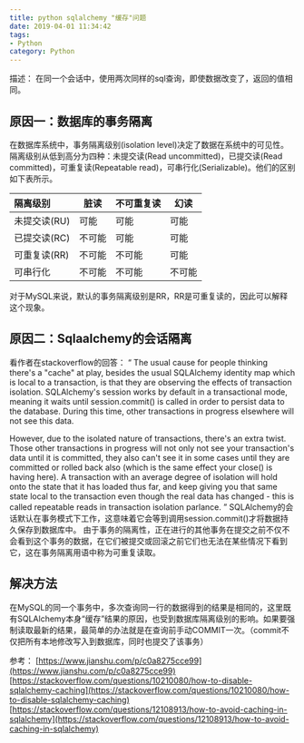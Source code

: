 ```yaml
---
title: python sqlalchemy "缓存"问题
date: 2019-04-01 11:34:42
tags:
- Python
category: Python
---
```

描述：
    在同一个会话中，使用两次同样的sql查询，即使数据改变了，返回的值相同。

## 原因一：数据库的事务隔离
在数据库系统中，事务隔离级别(isolation level)决定了数据在系统中的可见性。隔离级别从低到高分为四种：未提交读(Read uncommitted)，已提交读(Read committed)，可重复读(Repeatable read)，可串行化(Serializable)。他们的区别如下表所示。

| 隔离级别   | 脏读 | 不可重复读 | 幻读 |
| :-------- | --- | -------- | ------|
|未提交读(RU)| 可能 |	可能	 |可能 |
|已提交读(RC)| 不可能|	可能	 |可能  |
|可重复读(RR)| 不可能|	不可能	 |可能  |
|可串行化	 | 不可能|	不可能	 |不可能 |

对于MySQL来说，默认的事务隔离级别是RR，RR是可重复读的，因此可以解释这个现象。

## 原因二：Sqlaalchemy的会话隔离
看作者在stackoverflow的回答：
“
The usual cause for people thinking there's a "cache" at play, besides the usual SQLAlchemy identity map which is local to a transaction, is that they are observing the effects of transaction isolation. SQLAlchemy's session works by default in a transactional mode, meaning it waits until session.commit() is called in order to persist data to the database. During this time, other transactions in progress elsewhere will not see this data.

However, due to the isolated nature of transactions, there's an extra twist. Those other transactions in progress will not only not see your transaction's data until it is committed, they also can't see it in some cases until they are committed or rolled back also (which is the same effect your close() is having here). A transaction with an average degree of isolation will hold onto the state that it has loaded thus far, and keep giving you that same state local to the transaction even though the real data has changed - this is called repeatable reads in transaction isolation parlance.
”
SQLAlchemy的会话默认在事务模式下工作，这意味着它会等到调用session.commit()才将数据持久保存到数据库中。
由于事务的隔离性，正在进行的其他事务在提交之前不仅不会看到这个事务的数据，在它们被提交或回滚之前它们也无法在某些情况下看到它，这在事务隔离用语中称为可重复读取。

## 解决方法
在MySQL的同一个事务中，多次查询同一行的数据得到的结果是相同的，这里既有SQLAlchemy本身“缓存”结果的原因，也受到数据库隔离级别的影响。如果要强制读取最新的结果，最简单的办法就是在查询前手动COMMIT一次。（commit不仅把所有本地修改写入到数据库，同时也提交了该事务）

参考：
[https://www.jianshu.com/p/c0a8275cce99](https://www.jianshu.com/p/c0a8275cce99)
[https://stackoverflow.com/questions/10210080/how-to-disable-sqlalchemy-caching](https://stackoverflow.com/questions/10210080/how-to-disable-sqlalchemy-caching)
[https://stackoverflow.com/questions/12108913/how-to-avoid-caching-in-sqlalchemy](https://stackoverflow.com/questions/12108913/how-to-avoid-caching-in-sqlalchemy)


